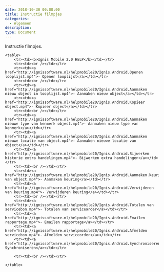 ```yaml
---
date: 2018-10-30 00:00:00
title: Instructie filmpjes
categories:
  - Algemeen
description:
type: Document
---
```


Instructie filmpjes.

    <table>
        <tr><td><b>Ignis Mobile 2.0 HELP</b></td></tr>
        <tr><td><br /></td></tr>
        <tr><td><a href="http://ignissoftware.nl/helpmobile20/Ignis.Android.Openen looplijst.mp4">- Openen looplijst</a></td></tr>
        <tr><td><br /></td></tr>
        <tr><td><a href="http://ignissoftware.nl/helpmobile20/Ignis.Android.Aanmaken nieuw object in looplijst.mp4">- Aanmaken nieuw object</a></td></tr>
        <tr><td><a href="http://ignissoftware.nl/helpmobile20/Ignis.Android.Kopieer object.mp4">- Kopieer object</a></td></tr>
        <tr><td><br /></td></tr>
        <tr><td><a href="http://ignissoftware.nl/helpmobile20/Ignis.Android.Aanmaken nieuwe type van kenmerk object.mp4">- Aanmaken nieuw type van kenmerk</a></td></tr>
        <tr><td><a href="http://ignissoftware.nl/helpmobile20/Ignis.Android.Aanmaken nieuwe locatie van object.mp4">- Aanmaken nieuwe locatie van object</a></td></tr>
        <tr><td><a href="http://ignissoftware.nl/helpmobile20/Ignis.Android.Bijwerken historie extra handelingen.mp4">- Bijwerken extra handelingen</a></td></tr>
        <tr><td><br /></td></tr>
        <tr><td><a href="http://ignissoftware.nl/helpmobile20/Ignis.Android.Aanmaken.keuring van object.mp4">- Aanmaken keuring</a></td></tr>
        <tr><td><a href="http://ignissoftware.nl/helpmobile20/Ignis.Android.Verwijderen van keuring.mp4">- Verwijderen keuring</a></td></tr>
        <tr><td><br /></td></tr>
        <tr><td><a href="http://ignissoftware.nl/helpmobile20/Ignis.Android.Totalen van servicebon.mp4">- Totalen van serviceorder</a></td></tr>
        <tr><td><a href="http://ignissoftware.nl/helpmobile20/Ignis.Android.Emailen rapportage.mp4">- Emailen rapportage</a></td></tr>
        <tr><td><a href="http://ignissoftware.nl/helpmobile20/Ignis.Android.Afmelden servicebon.mp4">- Afmelden serviceorder</a></td></tr>
        <tr><td><a href="http://ignissoftware.nl/helpmobile20/Ignis.Android.Synchroniseren.goed.mp4">- Synchroniseren</a></td></tr>
        
        <tr><td><br /></td></tr>
     
    </table>